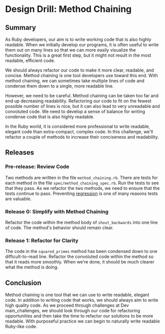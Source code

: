 # Design Drill: Method Chaining

## Summary
As Ruby developers, our aim is to write working code that is also highly readable.  When we initially develop our programs, it is often useful to write them out on many lines so that we can more easily visualize the functionality. This is a great first step, but it might not result in the most readable, efficient code.

We should always refactor our code to make it more clear, readable, and concise.  Method chaining is one tool developers use toward this end.  With method chaining, we can sometimes take multiple lines of code and condense them down to a single, more readable line.

However, we need to be careful.  Method chaining can be taken too far and end up decreasing readability. Refactoring our code to fit on the fewest possible number of lines is nice, but it can also lead to very unreadable and convoluted code.  We need to develop a sense of balance for writing condense code that is also highly readable.

In the Ruby world, it is considered more professional to write readable, elegant code than extra-compact, complex code.  In this challenge, we'll refactor a couple of methods to increase their conciseness and readability.


## Releases
### Pre-release:  Review Code
Two methods are written in the file `method_chaining.rb`.  There are tests for each method in the file `spec/method_chaining_spec.rb`.  Run the tests to see that they pass.  As we refactor the two methods, we need to ensure that the tests continue to pass.  Preventing [regression](http://en.wikipedia.org/wiki/Regression_testing) is one of many reasons tests are valuable.


### Release 0: Simplify with Method Chaining
Refactor the code within the method body of `shout_backwards` into one line of code.  The method's behavior should remain clear.


### Release 1: Refactor for Clarity
The code in the `squared_primes` method has been condensed down to one difficult-to-read line.  Refactor the convoluted code within the method so that it reads more smoothly.  When we're done, it should be much clearer what the method is doing.


## Conclusion
Method chaining is one tool that we can use to write readable, elegant code.  In addition to writing code that works, we should always aim to write high quality code.  As we proceed through challenges at Dev main_challenges, we should look through our code for refactoring opportunities and then take the time to refactor our solutions to be more readable.  With purposeful practice we can begin to naturally write readable Ruby-like code.
